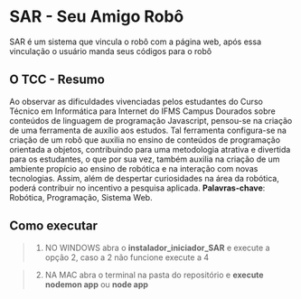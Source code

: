 # SAR - Seu Amigo Robô

SAR é um sistema que vincula o robô com a página web, após essa vinculação o usuário manda seus códigos para o robô

## O TCC - Resumo

Ao observar as dificuldades vivenciadas pelos estudantes do Curso Técnico em Informática para Internet do IFMS Campus Dourados sobre conteúdos de linguagem de programação Javascript, pensou-se na criação de uma ferramenta de auxílio aos estudos. Tal ferramenta configura-se na criação de um robô que auxilia no ensino de conteúdos de programação orientada a objetos, contribuindo para uma metodologia atrativa e divertida para os estudantes, o que por sua vez, também auxilia na criação de um ambiente propício ao ensino de robótica e na interação com novas tecnologias.  Assim, além de despertar curiosidades na área da robótica, poderá contribuir no incentivo a pesquisa aplicada.
**Palavras-chave**: Robótica, Programação, Sistema Web.

## Como executar

> 1. NO WINDOWS
abra o **instalador_iniciador_SAR** e execute a opção 2, caso a 2 não funcione execute a 4

> 2. NA MAC 
abra o terminal na pasta do repositório e **execute nodemon app** ou **node app**
